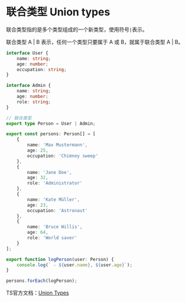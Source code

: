 # 联合类型 Union types


联合类型指的是多个类型组成的一个新类型，使用符号``` | ```表示。

联合类型 A | B 表示，任何一个类型只要属于 A 或 B，就属于联合类型 A | B。

```ts
interface User {
    name: string;
    age: number;
    occupation: string;
}

interface Admin {
    name: string;
    age: number;
    role: string;
}

// 联合类型
export type Person = User | Admin;

export const persons: Person[] = [
    {
        name: 'Max Mustermann',
        age: 25,
        occupation: 'Chimney sweep'
    },
    {
        name: 'Jane Doe',
        age: 32,
        role: 'Administrator'
    },
    {
        name: 'Kate Müller',
        age: 23,
        occupation: 'Astronaut'
    },
    {
        name: 'Bruce Willis',
        age: 64,
        role: 'World saver'
    }
];

export function logPerson(user: Person) {
    console.log(` - ${user.name}, ${user.age}`);
}

persons.forEach(logPerson);

```

TS官方文档：[Union Types](https://www.typescriptlang.org/docs/handbook/2/everyday-types.html#union-types)

